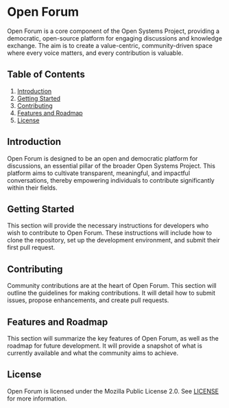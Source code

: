 # Open Forum

Open Forum is a core component of the Open Systems Project, providing a democratic, open-source platform for engaging discussions and knowledge exchange. The aim is to create a value-centric, community-driven space where every voice matters, and every contribution is valuable.

## Table of Contents

1. [Introduction](#introduction)
2. [Getting Started](#getting-started)
3. [Contributing](#contributing)
4. [Features and Roadmap](#features-and-roadmap)
5. [License](#license)

## Introduction

Open Forum is designed to be an open and democratic platform for discussions, an essential pillar of the broader Open Systems Project. This platform aims to cultivate transparent, meaningful, and impactful conversations, thereby empowering individuals to contribute significantly within their fields.

## Getting Started

This section will provide the necessary instructions for developers who wish to contribute to Open Forum. These instructions will include how to clone the repository, set up the development environment, and submit their first pull request.

## Contributing

Community contributions are at the heart of Open Forum. This section will outline the guidelines for making contributions. It will detail how to submit issues, propose enhancements, and create pull requests.

## Features and Roadmap

This section will summarize the key features of Open Forum, as well as the roadmap for future development. It will provide a snapshot of what is currently available and what the community aims to achieve.

## License

Open Forum is licensed under the Mozilla Public License 2.0. See [LICENSE](LICENSE) for more information.
